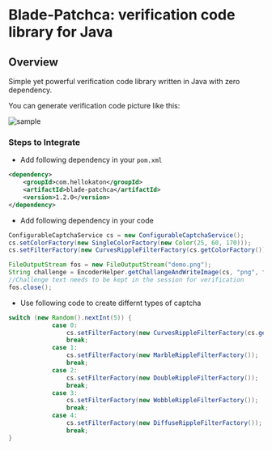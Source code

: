 # Blade-Patchca: verification code library for Java

## Overview

Simple yet powerful verification code library written in Java with zero dependency.

You can generate verification code picture like this:

![sample](./demo.png)

### Steps to Integrate

- Add following dependency in your `pom.xml`

```xml
<dependency>
    <groupId>com.hellokaton</groupId>
    <artifactId>blade-patchca</artifactId>
    <version>1.2.0</version>
</dependency>
```

- Add following dependency in your code

```java
ConfigurableCaptchaService cs = new ConfigurableCaptchaService();
cs.setColorFactory(new SingleColorFactory(new Color(25, 60, 170)));
cs.setFilterFactory(new CurvesRippleFilterFactory(cs.getColorFactory()));

FileOutputStream fos = new FileOutputStream("demo.png");
String challenge = EncoderHelper.getChallangeAndWriteImage(cs, "png", fos);
//Challenge text needs to be kept in the session for verification 
fos.close();
```

- Use following code to create differnt types of captcha

```java
switch (new Random().nextInt(5)) {
			case 0:
				cs.setFilterFactory(new CurvesRippleFilterFactory(cs.getColorFactory()));
				break;
			case 1:
				cs.setFilterFactory(new MarbleRippleFilterFactory());
				break;
			case 2:
				cs.setFilterFactory(new DoubleRippleFilterFactory());
				break;
			case 3:
				cs.setFilterFactory(new WobbleRippleFilterFactory());
				break;
			case 4:
				cs.setFilterFactory(new DiffuseRippleFilterFactory());
				break;
}
```


